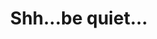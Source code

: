 ---
title: Shh...be quiet...
description:
category: NSFW
price: 80
images: 
    - /assets/img/available/bequiet.jpg
---